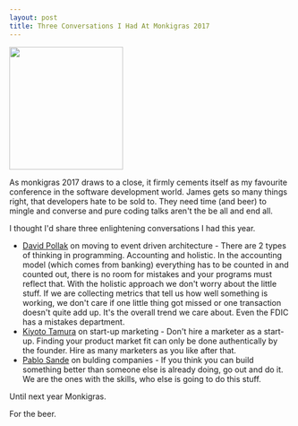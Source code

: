 ```yaml
---
layout: post
title: Three Conversations I Had At Monkigras 2017
---
```


<img width="203" height="219" src="https://s3-eu-west-1.amazonaws.com/matt-reid-images/monkigras-2017.jpg">

As monkigras 2017 draws to a close, it firmly cements itself as my favourite conference in the software development world. James gets so many things right, that developers hate to be sold to. They need time (and beer) to mingle and converse and pure coding talks aren't the be all and end all.

I thought I'd share three enlightening conversations I had this year.

* [David Pollak](https://twitter.com/dpp) on moving to event driven architecture - There are 2 types of thinking in programming. Accounting and holistic. In the accounting model (which comes from banking) everything has to be counted in and counted out, there is no room for mistakes and your programs must reflect that. With the holistic approach we don't worry about the little stuff. If we are collecting metrics that tell us how well something is working, we don't care if one little thing got missed or one transaction doesn't quite add up. It's the overall trend we care about. Even the FDIC has a mistakes department.
* [Kiyoto Tamura](https://twitter.com/kiyototamura) on start-up marketing - Don't hire a marketer as a start-up. Finding your product market fit can only be done authentically by the founder. Hire as many marketers as you like after that.
* [Pablo Sande](http://www.printonpaper.com) on bulding companies - If you think you can build something better than someone else is already doing, go out and do it. We are the ones with the skills, who else is going to do this stuff.

Until next year Monkigras.

For the beer.
